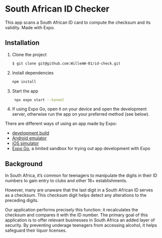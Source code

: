 # South African ID Checker

This app scans a South African ID card to compute the checksum and its validity.
Made with Expo.

## Installation

1. Clone the project

   ```bash
   $ git clone git@github.com:WillemW-01/id-check.git
   ```

1. Install dependencies

   ```bash
   npm install
   ```

1. Start the app

   ```bash
    npx expo start --tunnel
   ```

1. If using Expo Go, open it on your device and open the development server,
   otherwise run the app on your preferred method (see below).

There are different ways of using an app made by Expo:

- [development build](https://docs.expo.dev/develop/development-builds/introduction/)
- [Android emulator](https://docs.expo.dev/workflow/android-studio-emulator/)
- [iOS simulator](https://docs.expo.dev/workflow/ios-simulator/)
- [Expo Go](https://expo.dev/go), a limited sandbox for trying out app
  development with Expo

## Background

In South Africa, it’s common for teenagers to manipulate the digits in their ID
numbers to gain entry to clubs and other 18+ establishments.

However, many are unaware that the last digit in a South African ID serves as a
checksum. This checksum digit helps detect any alterations to the preceding
digits.

Our application performs precisely this function: it recalculates the checksum
and compares it with the ID number. The primary goal of this application is to
offer relevant businesses in South Africa an added layer of security. By
preventing underage teenagers from accessing alcohol, it helps safeguard their
liquor licenses.
